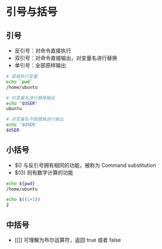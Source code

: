 # 引号与括号

## 引号

- 反引号：对命令直接执行
- 双引号：对命令直接输出，对变量名进行替换
- 单引号：全部原样输出

```bash
# 直接执行变量
echo `pwd`
/home/ubuntu

# 对变量名进行替换输出
echo "$USER"
ubuntu

# 对变量名不做替换进行输出
echo '$USER'
$USER
```

## 小括号

- $() 与反引号拥有相同的功能，被称为 Command substitution
- $(()) 则有数字计算的功能

```bash
echo ${pwd}
/home/ubuntu

echo $((1+1))
2
```

## 中括号

- [[]] 可理解为布尔运算符，返回 true 或者 false
